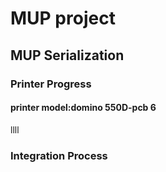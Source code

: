 # MUP project
## MUP Serialization
### Printer Progress
 #### printer model:domino 550D-pcb 6
llll

### Integration Process